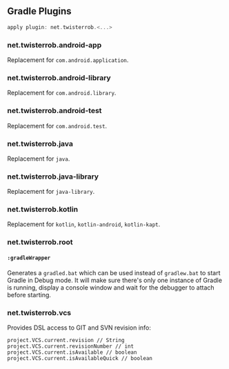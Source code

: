 ## Gradle Plugins

```gradle
apply plugin: net.twisterrob.<...>
```

### net.twisterrob.android-app
Replacement for `com.android.application`.

### net.twisterrob.android-library
Replacement for `com.android.library`.

### net.twisterrob.android-test
Replacement for `com.android.test`.

### net.twisterrob.java
Replacement for `java`.

### net.twisterrob.java-library
Replacement for `java-library`.

### net.twisterrob.kotlin
Replacement for `kotlin`, `kotlin-android`, `kotlin-kapt`.

### net.twisterrob.root

#### `:gradleWrapper`

Generates a `gradled.bat` which can be used instead of `gradlew.bat` to start Gradle in Debug mode.
It will make sure there's only one instance of Gradle is running, display a console window and wait for the debugger to attach before starting.

### net.twisterrob.vcs
Provides DSL access to GIT and SVN revision info:
```
project.VCS.current.revision // String
project.VCS.current.revisionNumber // int
project.VCS.current.isAvailable // boolean
project.VCS.current.isAvailableQuick // boolean
```
